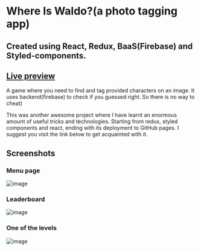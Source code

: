 # Where Is Waldo?(a photo tagging app)

## Created using React, Redux, BaaS(Firebase) and Styled-components. 

## [Live preview](https://lnicepei.github.io/where-is-waldo/)

A game where you need to find and tag provided characters on an image. It uses backend(firebase) to check if you guessed right. So there is no way to cheat)

This was another awesome project where I have learnt an enormous amount of useful tricks and technologies. Starting from redux, styled components and react, ending with its deployment to GitHub pages. I suggest you visit the link below to get acquainted with it. 

## Screenshots
### Menu page
![image](https://user-images.githubusercontent.com/95967146/190554791-cda2b5d9-6689-4bf9-983a-61d8a86e2417.png)
### Leaderboard
![image](https://user-images.githubusercontent.com/95967146/190554884-8b27e8cd-f90b-473f-81f5-059c6d434463.png)
### One of the levels
![image](https://user-images.githubusercontent.com/95967146/190554963-850db8e5-d4df-4f97-9bcb-42d931f52d09.png)

